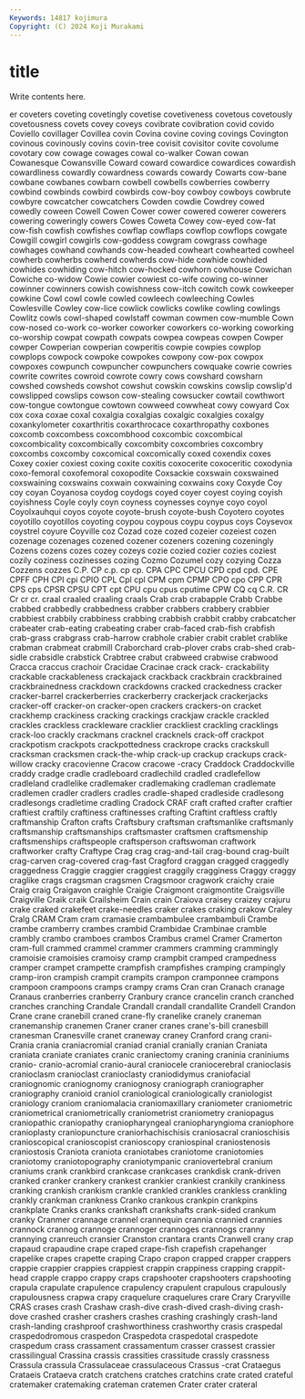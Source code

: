 ```yaml
---
Keywords: 14817 kojimura
Copyright: (C) 2024 Koji Murakami
---
```


# title

Write contents here.



er
coveters coveting covetingly covetise covetiveness covetous covetously covetousness covets covey
coveys covibrate covibration covid covido Coviello covillager Covillea covin Covina
covine coving covings Covington covinous covinously covins covin-tree covisit covisitor
covite covolume covotary cow cowage cowages cowal co-walker Cowan cowan
Cowanesque Cowansville Coward coward cowardice cowardices cowardish cowardliness cowardly cowardness
cowards cowardy Cowarts cow-bane cowbane cowbanes cowbarn cowbell cowbells cowberries
cowberry cowbind cowbinds cowbird cowbirds cow-boy cowboy cowboys cowbrute cowbyre
cowcatcher cowcatchers Cowden cowdie Cowdrey cowed cowedly coween Cowell Cowen
Cower cower cowered cowerer cowerers cowering coweringly cowers Cowes Coweta
Cowey cow-eyed cow-fat cow-fish cowfish cowfishes cowflap cowflaps cowflop cowflops
cowgate Cowgill cowgirl cowgirls cow-goddess cowgram cowgrass cowhage cowhages cowhand
cowhands cow-headed cowheart cowhearted cowheel cowherb cowherbs cowherd cowherds cow-hide
cowhide cowhided cowhides cowhiding cow-hitch cow-hocked cowhorn cowhouse Cowichan Cowiche
co-widow Cowie cowier cowiest co-wife cowing co-winner cowinner cowinners cowish
cowishness cow-itch cowitch cowk cowkeeper cowkine Cowl cowl cowle cowled
cowleech cowleeching Cowles Cowlesville Cowley cow-lice cowlick cowlicks cowlike cowling
cowlings Cowlitz cowls cowl-shaped cowlstaff cowman cowmen cow-mumble Cown cow-nosed
co-work co-worker coworker coworkers co-working coworking co-worship cowpat cowpath cowpats
cowpea cowpeas cowpen Cowper cowper Cowperian cowperian cowperitis cowpie cowpies
cowplop cowplops cowpock cowpoke cowpokes cowpony cow-pox cowpox cowpoxes cowpunch
cowpuncher cowpunchers cowquake cowrie cowries cowrite cowrites cowroid cowrote cowry
cows cowshard cowsharn cowshed cowsheds cowshot cowshut cowskin cowskins cowslip
cowslip'd cowslipped cowslips cowson cow-stealing cowsucker cowtail cowthwort cow-tongue cowtongue
cowtown cowweed cowwheat cowy cowyard Cox cox coxa coxae coxal
coxalgia coxalgias coxalgic coxalgies coxalgy coxankylometer coxarthritis coxarthrocace coxarthropathy coxbones
coxcomb coxcombess coxcombhood coxcombic coxcombical coxcombicality coxcombically coxcombity coxcombries coxcombry
coxcombs coxcomby coxcomical coxcomically coxed coxendix coxes Coxey coxier coxiest
coxing coxite coxitis coxocerite coxoceritic coxodynia coxo-femoral coxofemoral coxopodite Coxsackie
coxswain coxswained coxswaining coxswains coxwain coxwaining coxwains coxy Coxyde Coy
coy coyan Coyanosa coydog coydogs coyed coyer coyest coying coyish
coyishness Coyle coyly coyn coyness coynesses coynye coyo coyol Coyolxauhqui
coyos coyote coyote-brush coyote-bush Coyotero coyotes coyotillo coyotillos coyoting coypou
coypous coypu coypus coys Coysevox coystrel coyure Coyville coz Cozad
coze cozed cozeier cozeiest cozen cozenage cozenages cozened cozener cozeners
cozening cozeningly Cozens cozens cozes cozey cozeys cozie cozied cozier
cozies coziest cozily coziness cozinesses cozing Cozmo Cozumel cozy cozying
Cozza Cozzens cozzes C.P. CP c.p. cp cp. CPA CPC
CPCU CPD cpd cpd. CPE CPFF CPH CPI cpi CPIO
CPL Cpl cpl CPM cpm CPMP CPO cpo CPP CPR
CPS cps CPSR CPSU CPT cpt CPU cpu cpus cputime
CPW CQ cq C.R. CR Cr cr cr. craal craaled
craaling craals Crab crab crabapple Crabb Crabbe crabbed crabbedly crabbedness
crabber crabbers crabbery crabbier crabbiest crabbily crabbiness crabbing crabbish crabbit
crabby crabcatcher crabeater crab-eating crabeating craber crab-faced crab-fish crabfish crab-grass
crabgrass crab-harrow crabhole crabier crabit crablet crablike crabman crabmeat crabmill
Craborchard crab-plover crabs crab-shed crab-sidle crabsidle crabstick Crabtree crabut crabweed
crabwise crabwood Cracca craccus crachoir Cracidae Cracinae crack crack- crackability
crackable crackableness crackajack crackback crackbrain crackbrained crackbrainedness crackdown crackdowns cracked
crackedness cracker cracker-barrel crackerberries crackerberry crackerjack crackerjacks cracker-off cracker-on cracker-open
crackers crackers-on cracket crackhemp crackiness cracking crackings crackjaw crackle crackled
crackles crackless crackleware cracklier crackliest crackling cracklings crack-loo crackly crackmans
cracknel cracknels crack-off crackpot crackpotism crackpots crackpottedness crackrope cracks crackskull
cracksman cracksmen crack-the-whip crack-up crackup crackups crack-willow cracky cracovienne Cracow
cracowe -cracy Craddock Craddockville craddy cradge cradle cradleboard cradlechild cradled
cradlefellow cradleland cradlelike cradlemaker cradlemaking cradleman cradlemate cradlemen cradler cradlers
cradles cradle-shaped cradleside cradlesong cradlesongs cradletime cradling Cradock CRAF craft
crafted crafter craftier craftiest craftily craftiness craftinesses crafting Craftint craftless
craftly craftmanship Crafton crafts Craftsbury craftsman craftsmanlike craftsmanly craftsmanship craftsmanships
craftsmaster craftsmen craftsmenship craftsmenships craftspeople craftsperson craftswoman craftwork craftworker crafty
Craftype Crag crag crag-and-tail crag-bound crag-built crag-carven crag-covered crag-fast Cragford
craggan cragged craggedly craggedness Craggie craggier craggiest craggily cragginess Craggy
craggy craglike crags cragsman cragsmen Cragsmoor cragwork craichy craie Craig
craig Craigavon craighle Craigie Craigmont craigmontite Craigsville Craigville Craik craik
Crailsheim Crain crain Craiova craisey craizey crajuru crake craked crakefeet
crake-needles craker crakes craking crakow Craley Cralg CRAM Cram cram
cramasie crambambulee crambambuli Crambe crambe cramberry crambes crambid Crambidae Crambinae
cramble crambly crambo cramboes crambos Crambus cramel Cramer Cramerton cram-full
crammed crammel crammer crammers cramming crammingly cramoisie cramoisies cramoisy cramp
crampbit cramped crampedness cramper crampet crampette crampfish crampfishes cramping crampingly
cramp-iron crampish crampit crampits crampon cramponnee crampons crampoon crampoons cramps
crampy crams Cran cran Cranach cranage Cranaus cranberries cranberry Cranbury
crance crancelin cranch cranched cranches cranching Crandale Crandall crandall crandallite
Crandell Crandon Crane crane cranebill craned crane-fly cranelike cranely craneman
cranemanship cranemen Craner craner cranes crane's-bill cranesbill cranesman Cranesville cranet
craneway craney Cranford crang crani- Crania crania craniacromial craniad cranial
cranially cranian Craniata craniata craniate craniates cranic craniectomy craning craninia
craniniums cranio- cranio-acromial cranio-aural craniocele craniocerebral cranioclasis cranioclasm cranioclast cranioclasty
craniodidymus craniofacial craniognomic craniognomy craniognosy craniograph craniographer craniography cranioid craniol
craniological craniologically craniologist craniology craniom craniomalacia craniomaxillary craniometer craniometric craniometrical
craniometrically craniometrist craniometry craniopagus craniopathic craniopathy craniopharyngeal craniopharyngioma craniophore cranioplasty
craniopuncture craniorhachischisis craniosacral cranioschisis cranioscopical cranioscopist cranioscopy craniospinal craniostenosis craniostosis
Craniota craniota craniotabes craniotome craniotomies craniotomy craniotopography craniotympanic craniovertebral cranium
craniums crank crankbird crankcase crankcases crankdisk crank-driven cranked cranker crankery
crankest crankier crankiest crankily crankiness cranking crankish crankism crankle crankled
crankles crankless crankling crankly crankman crankness Cranko crankous crankpin crankpins
crankplate Cranks cranks crankshaft crankshafts crank-sided crankum cranky Cranmer crannage
crannel crannequin crannia crannied crannies crannock crannog crannoge crannoger crannoges
crannogs cranny crannying cranreuch cransier Cranston crantara crants Cranwell crany
crap crapaud crapaudine crape craped crape-fish crapefish crapehanger crapelike crapes
crapette craping Crapo crapon crapped crapper crappers crappie crappier crappies
crappiest crappin crappiness crapping crappit-head crapple crappo crappy craps crapshooter
crapshooters crapshooting crapula crapulate crapulence crapulency crapulent crapulous crapulously crapulousness
crapwa crapy craquelure craquelures crare Crary Craryville CRAS crases crash
Crashaw crash-dive crash-dived crash-diving crash-dove crashed crasher crashers crashes crashing
crashingly crash-land crash-landing crashproof crashworthiness crashworthy crasis craspedal craspedodromous craspedon
Craspedota craspedotal craspedote craspedum crass crassament crassamentum crasser crassest crassier
crassilingual Crassina crassis crassities crassitude crassly crassness Crassula crassula Crassulaceae
crassulaceous Crassus -crat Crataegus Crataeis Crataeva cratch cratchens cratches cratchins
crate crated crateful cratemaker cratemaking crateman cratemen Crater crater crateral
